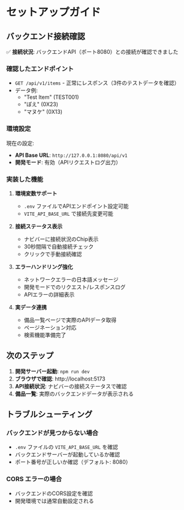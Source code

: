 # セットアップガイド

## バックエンド接続確認

✅ **接続状況**: バックエンドAPI（ポート8080）との接続が確認できました

### 確認したエンドポイント

- `GET /api/v1/items` - 正常にレスポンス（3件のテストデータを確認）
- データ例:
  - "Test Item" (TEST001)
  - "ぽえ" (0X23) 
  - "マヌケ" (0X13)

### 環境設定

現在の設定:
- **API Base URL**: `http://127.0.0.1:8080/api/v1`
- **開発モード**: 有効（APIリクエストログ出力）

### 実装した機能

1. **環境変数サポート**
   - `.env` ファイルでAPIエンドポイント設定可能
   - `VITE_API_BASE_URL` で接続先変更可能

2. **接続ステータス表示**
   - ナビバーに接続状況のChip表示
   - 30秒間隔で自動接続チェック
   - クリックで手動接続確認

3. **エラーハンドリング強化**
   - ネットワークエラーの日本語メッセージ
   - 開発モードでのリクエスト/レスポンスログ
   - APIエラーの詳細表示

4. **実データ連携**
   - 備品一覧ページで実際のAPIデータ取得
   - ページネーション対応
   - 検索機能準備完了

## 次のステップ

1. **開発サーバー起動**: `npm run dev`
2. **ブラウザで確認**: http://localhost:5173
3. **API接続状況**: ナビバーの接続ステータスで確認
4. **備品一覧**: 実際のバックエンドデータが表示される

## トラブルシューティング

### バックエンドが見つからない場合
- `.env` ファイルの `VITE_API_BASE_URL` を確認
- バックエンドサーバーが起動しているか確認
- ポート番号が正しいか確認（デフォルト: 8080）

### CORS エラーの場合
- バックエンドのCORS設定を確認
- 開発環境では通常自動設定される